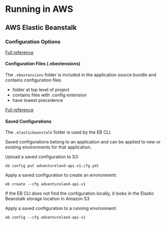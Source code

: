 # Running in AWS

## AWS Elastic Beanstalk

### Configuration Options

[Full reference](https://docs.aws.amazon.com/elasticbeanstalk/latest/dg/command-options.html)

#### Configuration Files (.ebextensions)

The `.ebextensions` folder is included in the application source bundle 
and contains configuration files

* folder at top level of project
* contains files with .config extension
* have lowest precedence

[Full reference](https://docs.aws.amazon.com/elasticbeanstalk/latest/dg/ebextensions.html)

#### Saved Configurations

The `.elasticbeanstalk` folder is used by the EB CLI.

Saved configurations belong to an application and can be 
applied to new or existing environments for that application.

Upload a saved configuration to S3:

    eb config put adventureland-api-v1.cfg.yml

Apply a saved configuration to create an environment:

    eb create --cfg adventureland-api-v1
    
If the EB CLI does not find the configuration locally, 
it looks in the Elastic Beanstalk storage location in Amazon S3

Apply a saved configuration to a running environment:

    eb config --cfg adventureland-api-v1
